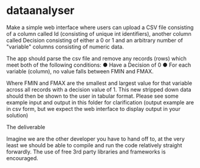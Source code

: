 # dataanalyser

Make a simple web interface where users can upload a CSV file consisting of a column called Id (consisting of unique int identifiers), another column called Decision consisting of either a 0 or 1 and an arbitrary number of "variable" columns consisting of numeric data.

The app should parse the csv file and remove any records (rows) which meet both of the following conditions:
● Have a Decision of 0
● For each variable (column), no value falls between FMIN and FMAX.

Where FMIN and FMAX are the smallest and largest value for that variable across all records with a decision value of 1. This new stripped down data should then be shown to the user in tabular format. Please see some example input and output in this folder for clarification (output example are in csv form, but we expect the web interface to display output in your solution)

The deliverable

Imagine we are the other developer you have to hand off to, at the very least we should be able to compile and run the code relatively straight forwardly. The use of free 3rd party libraries and frameworks is encouraged.
